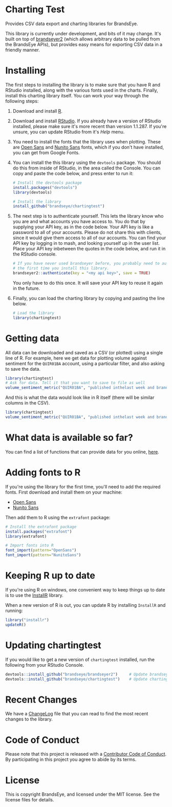 
<!-- README.md is generated from README.Rmd. Please edit that file -->
Charting Test
=============

Provides CSV data export and charting libraries for BrandsEye.

This library is currently under development, and bits of it may change. It's built on top of [brandseyer2](https://brandseye.github.io/brandseyer2) (which allows arbitrary data to be pulled from the BrandsEye APIs), but provides easy means for exporting CSV data in a friendly manner.

Installing
==========

The first steps to installing the library is to make sure that you have R and RStudio installed, along with the various fonts used in the charts. Finally, install this charting library itself. You can work your way through the following steps:

1.  Download and install [R](https://cran.rstudio.com/).

2.  Download and install [RStudio](https://www.rstudio.com/products/rstudio/download/). If you already have a version of RStudio installed, please make sure it's more recent than version 1.1.287. If you're unsure, you can update RStudio from it's *Help* menu.

3.  You need to install the fonts that the library uses when plotting. These are [Open Sans](https://fonts.google.com/specimen/Open+Sans) and [Nunito Sans](https://fonts.google.com/specimen/Nunito+Sans) fonts, which if you don't have installed, you can get from Google Fonts.

4.  You can install the this library using the `devtools` package. You should do this from inside of RStudio, in the area called the Console. You can copy and paste the code below, and press enter to run it:

    ``` r
    # Install the devtools package
    install.packages("devtools")
    library(devtools)

    # Install the library
    install_github("brandseye/chartingtest")
    ```

5.  The next step is to authenticate yourself. This lets the library know who you are and what accounts you have access to. You do that by supplying your API key, as in the code below. Your API key is like a password to all of your accounts. Please do not share this with clients, since it would give them access to all of our accounts. You can find your API key by logging in to mash, and looking yourself up in the user list. Place your API key inbetween the quotes in the code below, and run it in the RStudio console.

    ``` r
    # If you have never used brandseyer before, you probably need to authenticate
    # the first time you install this library. 
    brandseyer2::authenticate(key = "<my api key>", save = TRUE)
    ```

    You only have to do this once. It will save your API key to reuse it again in the future.

6.  Finally, you can load the charting library by copying and pasting the line below.

    ``` r
    # Load the library
    library(chartingtest)
    ```

Getting data
============

All data can be downloaded and saved as a CSV (or plotted) using a single line of R. For example, here we get data for plotting volume against sentiment for the `QUIR01BA` account, using a particular filter, and also asking to save the data.

``` r
library(chartingtest)
# Ask for data. Tell it that you want to save to file as well
volume_sentiment_metric("QUIR01BA", "published inthelast week and brand isorchildof 10006", save = TRUE)
```

And this is what the data would look like in R itself (there will be similar columns in the CSV).

``` r
library(chartingtest)
volume_sentiment_metric("QUIR01BA", "published inthelast week and brand isorchildof 10006")
```

What data is available so far?
==============================

You can find a list of functions that can provide data for you online, [here](reference/index.html).

Adding fonts to R
=================

If you're using the library for the first time, you'll need to add the required fonts. First download and install them on your machine:

-   [Open Sans](https://fonts.google.com/specimen/Open+Sans)
-   [Nunito Sans](https://fonts.google.com/specimen/Nunito+Sans)

Then add them to R using the `extrafont` package:

``` r
# Install the extrafont package
install.packages("extrafont")
library(extrafont)

# Import fonts into R
font_import(pattern="OpenSans")
font_import(pattern="NunitoSans")
```

Keeping R up to date
====================

If you're using R on windows, one convenient way to keep things up to date is to use the [InstallR](https://github.com/talgalili/installr) library.

When a new version of R is out, you can update R by installing `InstallR` and running:

``` r
library("installr")
updateR()
```

Updating chartingtest
=====================

If you would like to get a new version of `chartingtest` installed, run the following from your RStudio Console.

``` r
devtools::install_github("brandseye/brandseyer2")     # Update brandseyer2
devtools::install_github("brandseye/chartingtest")    # Update chartingtest
```

Recent Changes
==============

We have a [ChangeLog](news/index.html) file that you can read to find the most recent changes to the library.

Code of Conduct
===============

Please note that this project is released with a [Contributor Code of Conduct](CODE_OF_CONDUCT.md). By participating in this project you agree to abide by its terms.

License
=======

This is copyright BrandsEye, and licensed under the MIT license. See the license files for details.
